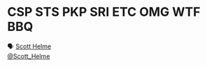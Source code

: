 # CSP STS PKP SRI ETC OMG WTF BBQ

🗣 [Scott Helme](https://scotthelme.co.uk/)  
[@Scott_Helme](https://twitter.com/Scott_Helme)
